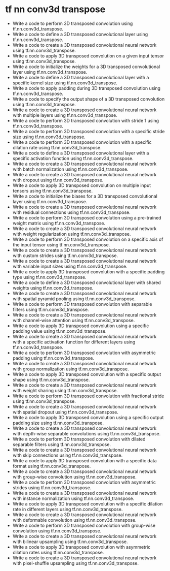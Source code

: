 # tf nn conv3d transpose

- Write a code to perform 3D transposed convolution using tf.nn.conv3d_transpose.
- Write a code to define a 3D transposed convolutional layer using tf.nn.conv3d_transpose.
- Write a code to create a 3D transposed convolutional neural network using tf.nn.conv3d_transpose.
- Write a code to apply 3D transposed convolution on a given input tensor using tf.nn.conv3d_transpose.
- Write a code to initialize the weights for a 3D transposed convolutional layer using tf.nn.conv3d_transpose.
- Write a code to define a 3D transposed convolutional layer with a specific kernel size using tf.nn.conv3d_transpose.
- Write a code to apply padding during 3D transposed convolution using tf.nn.conv3d_transpose.
- Write a code to specify the output shape of a 3D transposed convolution using tf.nn.conv3d_transpose.
- Write a code to create a 3D transposed convolutional neural network with multiple layers using tf.nn.conv3d_transpose.
- Write a code to perform 3D transposed convolution with stride 1 using tf.nn.conv3d_transpose.
- Write a code to perform 3D transposed convolution with a specific stride size using tf.nn.conv3d_transpose.
- Write a code to perform 3D transposed convolution with a specific dilation rate using tf.nn.conv3d_transpose.
- Write a code to define a 3D transposed convolutional layer with a specific activation function using tf.nn.conv3d_transpose.
- Write a code to create a 3D transposed convolutional neural network with batch normalization using tf.nn.conv3d_transpose.
- Write a code to create a 3D transposed convolutional neural network with dropout using tf.nn.conv3d_transpose.
- Write a code to apply 3D transposed convolution on multiple input tensors using tf.nn.conv3d_transpose.
- Write a code to initialize the biases for a 3D transposed convolutional layer using tf.nn.conv3d_transpose.
- Write a code to create a 3D transposed convolutional neural network with residual connections using tf.nn.conv3d_transpose.
- Write a code to perform 3D transposed convolution using a pre-trained weight matrix using tf.nn.conv3d_transpose.
- Write a code to create a 3D transposed convolutional neural network with weight regularization using tf.nn.conv3d_transpose.
- Write a code to perform 3D transposed convolution on a specific axis of the input tensor using tf.nn.conv3d_transpose.
- Write a code to create a 3D transposed convolutional neural network with custom strides using tf.nn.conv3d_transpose.
- Write a code to create a 3D transposed convolutional neural network with variable input sizes using tf.nn.conv3d_transpose.
- Write a code to apply 3D transposed convolution with a specific padding type using tf.nn.conv3d_transpose.
- Write a code to define a 3D transposed convolutional layer with shared weights using tf.nn.conv3d_transpose.
- Write a code to create a 3D transposed convolutional neural network with spatial pyramid pooling using tf.nn.conv3d_transpose.
- Write a code to perform 3D transposed convolution with separable filters using tf.nn.conv3d_transpose.
- Write a code to create a 3D transposed convolutional neural network with channel-wise attention using tf.nn.conv3d_transpose.
- Write a code to apply 3D transposed convolution using a specific padding value using tf.nn.conv3d_transpose.
- Write a code to create a 3D transposed convolutional neural network with a specific activation function for different layers using tf.nn.conv3d_transpose.
- Write a code to perform 3D transposed convolution with asymmetric padding using tf.nn.conv3d_transpose.
- Write a code to create a 3D transposed convolutional neural network with group normalization using tf.nn.conv3d_transpose.
- Write a code to apply 3D transposed convolution with a specific output shape using tf.nn.conv3d_transpose.
- Write a code to create a 3D transposed convolutional neural network with weight sharing using tf.nn.conv3d_transpose.
- Write a code to perform 3D transposed convolution with fractional stride using tf.nn.conv3d_transpose.
- Write a code to create a 3D transposed convolutional neural network with spatial dropout using tf.nn.conv3d_transpose.
- Write a code to apply 3D transposed convolution using a specific output padding size using tf.nn.conv3d_transpose.
- Write a code to create a 3D transposed convolutional neural network with depth-wise separable convolutions using tf.nn.conv3d_transpose.
- Write a code to perform 3D transposed convolution with dilated separable filters using tf.nn.conv3d_transpose.
- Write a code to create a 3D transposed convolutional neural network with skip connections using tf.nn.conv3d_transpose.
- Write a code to apply 3D transposed convolution with a specific data format using tf.nn.conv3d_transpose.
- Write a code to create a 3D transposed convolutional neural network with group-wise convolution using tf.nn.conv3d_transpose.
- Write a code to perform 3D transposed convolution with asymmetric strides using tf.nn.conv3d_transpose.
- Write a code to create a 3D transposed convolutional neural network with instance normalization using tf.nn.conv3d_transpose.
- Write a code to apply 3D transposed convolution with a specific dilation rate in different layers using tf.nn.conv3d_transpose.
- Write a code to create a 3D transposed convolutional neural network with deformable convolution using tf.nn.conv3d_transpose.
- Write a code to perform 3D transposed convolution with group-wise convolution using tf.nn.conv3d_transpose.
- Write a code to create a 3D transposed convolutional neural network with bilinear upsampling using tf.nn.conv3d_transpose.
- Write a code to apply 3D transposed convolution with asymmetric dilation rates using tf.nn.conv3d_transpose.
- Write a code to create a 3D transposed convolutional neural network with pixel-shuffle upsampling using tf.nn.conv3d_transpose.